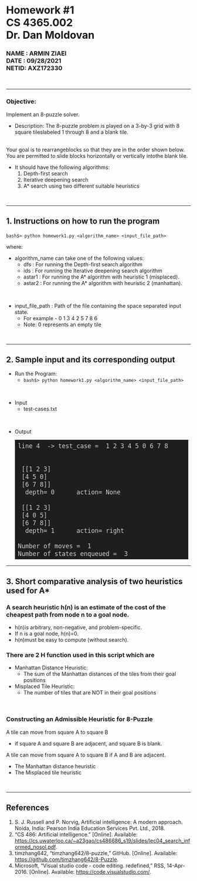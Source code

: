 
# Homework #1 <br/> CS 4365.002 <br/> Dr. Dan Moldovan
### NAME : ARMIN ZIAEI <br/> DATE : 09/28/2021 <br/> NETID: AXZ172330
<br/>

---

### Objective:
Implement an 8-puzzle solver.

- Description:
The 8-puzzle problem is played on a 3-by-3 grid with 8 square tileslabeled 1 through 8 and a blank tile.
<br/>
Your goal is to rearrangeblocks so that they are in the order shown below.
<br/>
You are permitted to slide blocks horizontally or vertically intothe blank tile.
  
- It should have the following algorithms:
    1. Depth-first search
    2. Iterative deepening search
    3. A* search using two different suitable heuristics

<br/>

---

## 1. Instructions on how to run the program

` bash$> python homework1.py <algorithm_name> <input_file_path> `

where:<br/>
- algorithm_name can take one of the following values:
    - dfs : For running the Depth-first search algorithm
    - ids : For running the Iterative deepening search algorithm
    - astar1 : For running the A* algorithm with heuristic 1 (misplaced).
    - astar2 : For running the A* algorithm with heuristic 2 (manhattan).

<br/>

- input_file_path : Path of the file containing the space separated input state.
    - For example - 0 1 3 4 2 5 7 8 6 
    - Note: 0 represents an empty tile

<br/>

---

## 2. Sample input and its corresponding output

- Run the Program:
    - ` bash$> python homework1.py <algorithm_name> <input_file_path> `

<br/> 

- Input
    - test-cases.txt

<br/>

- Output

    ![alt text](Output2.png)

---

## 3. Short comparative analysis of two heuristics used for A*

### A search heuristic h(n) is an estimate of the cost of the cheapest path from node **n** to a **goal** node.
- h(n)is arbitrary, non-negative, and problem-specific.
- If n is a goal node, h(n)=0.
- h(n)must be easy to compute (without search).

### There are 2 H function used in this script which are 

- Manhattan Distance Heuristic:
    - The sum of the Manhattan distances of the tiles from their goal positions
- Misplaced Tile Heuristic:
    - The number of tiles that are NOT in their goal positions

<br/>

### Constructing an Admissible Heuristic for 8-Puzzle
A tile can move from square A to square B

- if square A and square B are adjacent, and square B is blank.

A tile can move from square A to square B if A and B are adjacent.

- The Manhattan distance heuristic
- The Misplaced tile heuristic

<br/>

---
## References

1. S. J. Russell and P. Norvig, Artificial intelligence: A modern approach. Noida, India: Pearson India Education Services Pvt. Ltd., 2018.
2. “CS 486: Artificial intelligence.” [Online]. Available: https://cs.uwaterloo.ca/~a23gao/cs486686_s19/slides/lec04_search_informed_nosol.pdf. 
3. timzhang642, “timzhang642/8-puzzle,” GitHub. [Online]. Available: https://github.com/timzhang642/8-Puzzle. 
4. Microsoft, “Visual studio code - code editing. redefined,” RSS, 14-Apr-2016. [Online]. Available: https://code.visualstudio.com/.
 
